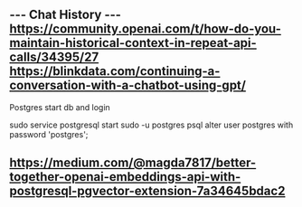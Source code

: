 --- Chat History ---
https://community.openai.com/t/how-do-you-maintain-historical-context-in-repeat-api-calls/34395/27
https://blinkdata.com/continuing-a-conversation-with-a-chatbot-using-gpt/
--------------------

Postgres start db and login

sudo service postgresql start
sudo -u postgres psql
alter user postgres with password 'postgres';

https://medium.com/@magda7817/better-together-openai-embeddings-api-with-postgresql-pgvector-extension-7a34645bdac2
--------------------
